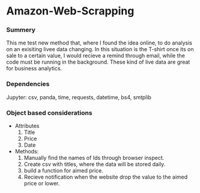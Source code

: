 # Amazon-Web-Scrapping

### Summery
This me test new method that, where I found the idea online, to do analysis on an exisiting livee data changing. In this situation is the T-shirt once its on sale to a certain value, I would recieve a remind through email, while the code must be running in the background. These kind of live data are great for business analytics. 

### Dependencies
Jupyter: csv, panda, time, requests, datetime, bs4, smtplib

### Object based considerations
  - Attributes
    1. Title
    2. Price
    3. Date
  - Methods:
     1. Manually find the names of Ids through browser inspect.
     2. Create csv with titles, where the data will be stored daily.
     3. build a function for aimed price.
     4. Recieve notification when the website drop the value to the aimed price or lower.
